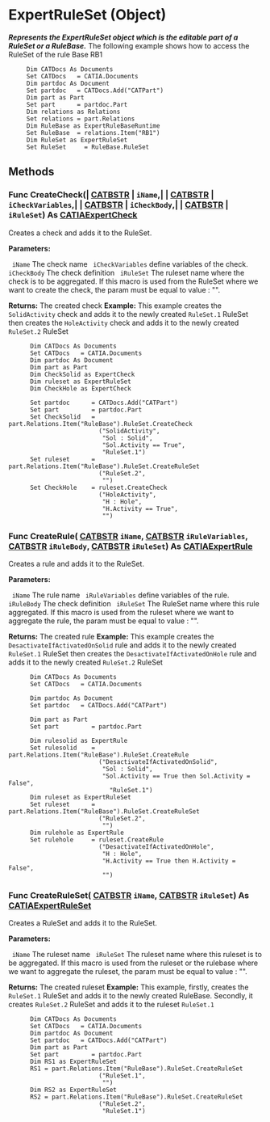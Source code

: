 # ExpertRuleSet (Object)

**_Represents the ExpertRuleSet object which is the editable part of a RuleSet or a RuleBase._**
The following example shows how to access the RuleSet of the rule Base RB1

```VBScript
     Dim CATDocs As Documents
     Set CATDocs   = CATIA.Documents
     Dim partdoc As Document
     Set partdoc   = CATDocs.Add("CATPart")
     Dim part as Part
     Set part      = partdoc.Part
     Dim relations as Relations
     Set relations = part.Relations
     Dim RuleBase as ExpertRuleBaseRuntime
     Set RuleBase  = relations.Item("RB1")
     Dim RuleSet as ExpertRuleSet
     Set RuleSet	 = RuleBase.RuleSet

```

## Methods

### Func **CreateCheck**(| [CATBSTR](../System/typedef_CATBSTR_8129.md) | `iName`,| | [CATBSTR](../System/typedef_CATBSTR_8129.md) | `iCheckVariables`,| | [CATBSTR](../System/typedef_CATBSTR_8129.md) | `iCheckBody`,| | [CATBSTR](../System/typedef_CATBSTR_8129.md) | `iRuleSet`) As [CATIAExpertCheck](../GenKnowledgeInterfaces/interface_ExpertCheck_25594.md)

   Creates a check and adds it to the RuleSet.

**Parameters:**

` iName`      The check name
` iCheckVariables`      define variables of the check.
` iCheckBody`      The check definition
` iRuleSet`      The ruleset name where the check is to be aggregated. If this macro is used from the RuleSet where we want to create the check, the param must be equal to value : "".

**Returns:**      The created check  **Example:**      This example creates the `SolidActivity` check and adds it to the newly created `RuleSet.1` RuleSet then creates the `HoleActivity` check and adds it to the newly created `RuleSet.2` RuleSet

```VBScript
      Dim CATDocs As Documents
      Set CATDocs   = CATIA.Documents
      Dim partdoc As Document
      Dim part as Part
      Dim CheckSolid as ExpertCheck
      Dim ruleset as ExpertRuleSet
      Dim CheckHole as ExpertCheck

      Set partdoc      = CATDocs.Add("CATPart")
      Set part         = partdoc.Part
      Set CheckSolid   = part.Relations.Item("RuleBase").RuleSet.CreateCheck
                         ("SolidActivity",
                          "Sol : Solid",
                          "Sol.Activity == True",
                          "RuleSet.1")
      Set ruleset      = part.Relations.Item("RuleBase").RuleSet.CreateRuleSet
                         ("RuleSet.2",
                          "")
      Set CheckHole    = ruleset.CreateCheck
                         ("HoleActivity",
                          "H : Hole",
                          "H.Activity == True",
                          "")

```

### Func **CreateRule**( [CATBSTR](../System/typedef_CATBSTR_8129.md)  `iName`,  [CATBSTR](../System/typedef_CATBSTR_8129.md)  `iRuleVariables`,  [CATBSTR](../System/typedef_CATBSTR_8129.md)  `iRuleBody`,  [CATBSTR](../System/typedef_CATBSTR_8129.md)  `iRuleSet`) As [CATIAExpertRule](../GenKnowledgeInterfaces/interface_ExpertRule_22014.md)

   Creates a rule and adds it to the RuleSet.

**Parameters:**

` iName`      The rule name
` iRuleVariables`      define variables of the rule.
` iRuleBody`      The check definition
` iRuleSet`      The RuleSet name where this rule aggregated. If this macro is used from the ruleset where we want to aggregate the rule, the param must be equal to value : "".

**Returns:**      The created rule  **Example:**      This example creates the `DesactivateIfActivatedOnSolid` rule and adds it to the newly created `RuleSet.1` RuleSet then creates the `DesactivateIfActivatedOnHole` rule and adds it to the newly created `RuleSet.2` RuleSet

```VBScript
      Dim CATDocs As Documents
      Set CATDocs   = CATIA.Documents

      Dim partdoc As Document
      Set partdoc   = CATDocs.Add("CATPart")

      Dim part as Part
      Set part         = partdoc.Part

      Dim rulesolid as ExpertRule
      Set rulesolid    = part.Relations.Item("RuleBase").RuleSet.CreateRule
                         ("DesactivateIfActivatedOnSolid",
                          "Sol : Solid",
                          "Sol.Activity == True then Sol.Activity = False",
    						"RuleSet.1")
      Dim ruleset as ExpertRuleSet
      Set ruleset      = part.Relations.Item("RuleBase").RuleSet.CreateRuleSet
                         ("RuleSet.2",
                          "")
      Dim rulehole as ExpertRule
      Set rulehole     = ruleset.CreateRule
                         ("DesactivateIfActivatedOnHole",
                          "H : Hole",
                          "H.Activity == True then H.Activity = False",
                          "")

```

### Func **CreateRuleSet**( [CATBSTR](../System/typedef_CATBSTR_8129.md)  `iName`,  [CATBSTR](../System/typedef_CATBSTR_8129.md)  `iRuleSet`) As [CATIAExpertRuleSet](../GenKnowledgeInterfaces/interface_ExpertRuleSet_36300.md)

   Creates a RuleSet and adds it to the RuleSet.

**Parameters:**

` iName`      The ruleset name
` iRuleSet`      The ruleset name where this ruleset is to be aggregated. If this macro is used from the ruleset or the rulebase where we want to aggregate the ruleset, the param must be equal to value : "".

**Returns:**      The created ruleset  **Example:**      This example, firstly, creates the `RuleSet.1` RuleSet and adds it to the newly created RuleBase. Secondly, it creates `RuleSet.2` RuleSet and adds it to the ruleset `RuleSet.1`

```VBScript
      Dim CATDocs As Documents
      Set CATDocs   = CATIA.Documents
      Dim partdoc As Document
      Set partdoc   = CATDocs.Add("CATPart")
      Dim part as Part
      Set part         = partdoc.Part
      Dim RS1 as ExpertRuleSet
      RS1 = part.Relations.Item("RuleBase").RuleSet.CreateRuleSet
                         ("RuleSet.1",
                          "")
      Dim RS2 as ExpertRuleSet
      RS2 = part.Relations.Item("RuleBase").RuleSet.CreateRuleSet
                         ("RuleSet.2",
                          "RuleSet.1")

```